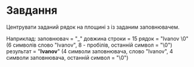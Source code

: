 # Завдання

Центрувати заданий рядок на площинi з iз заданим заповнювачем.

Наприклад:
заповнювач = "_"
довжина строки = 15
рядок = "Ivanov        \0" (6 символiв слово "Ivanov", 8 - пробiлiв, останнiй символ = "\0")
результат = "____Ivanov____" (4 символи заповнювача, слово "Ivanov", 4 символи заповнювача, останнiй символ = "\0")
